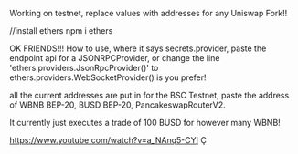 Working on testnet, replace values with addresses for any Uniswap Fork!!

//install ethers npm i ethers

OK FRIENDS!!! How to use, where it says secrets.provider, paste the endpoint api for a JSONRPCProvider, or change the line 'ethers.providers.JsonRpcProvider()' to ethers.providers.WebSocketProvider() is you prefer!

all the current addresses are put in for the BSC Testnet, paste the address of WBNB BEP-20, BUSD BEP-20, PancakeswapRouterV2.

It currently just executes a trade of 100 BUSD for however many WBNB!

https://www.youtube.com/watch?v=a_NAnq5-CYI
Ç
